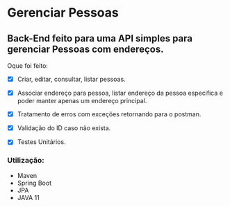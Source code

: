 # Gerenciar Pessoas
## Back-End feito para uma API simples para gerenciar Pessoas com endereços.

Oque foi feito:
- [x] Criar, editar, consultar, listar pessoas.
- [x] Associar endereço para pessoa, listar endereço da pessoa especifica e poder manter apenas um endereço principal.
- [x] Tratamento de erros com exceções retornando para o postman.
- [x] Validação do ID caso não exista.
- [x] Testes Unitários.


### Utilização:
- Maven
- Spring Boot
- JPA
- JAVA 11

